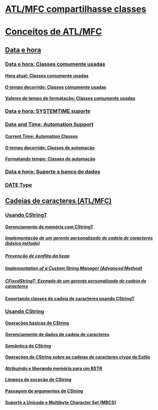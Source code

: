 # [ATL/MFC compartilhasse classes](atl-mfc-shared-classes.md)
# [Conceitos de ATL/MFC](atl-mfc-concepts.md)
## [Data e hora](date-and-time.md)
### [Data e hora: Classes comumente usadas](date-and-time-general-purpose-classes.md)
#### [Hora atual: Classes comumente usadas](current-time-general-purpose-classes.md)
#### [O tempo decorrido: Classes comumente usadas](elapsed-time-general-purpose-classes.md)
#### [Valores de tempo de formatação: Classes comumente usadas](formatting-time-values-general-purpose-classes.md)
### [Data e hora: SYSTEMTIME suporte](date-and-time-systemtime-support.md)
### [Date and Time: Automation Support](TocOutOfQuery)
#### [Current Time: Automation Classes](TocOutOfQuery)
#### [O tempo decorrido: Classes de automação](elapsed-time-automation-classes.md)
#### [Formatando tempo: Classes de automação](formatting-time-automation-classes.md)
### [Data e hora: Suporte a banco de dados](date-and-time-database-support.md)
### [DATE Type](TocOutOfQuery)
## [Cadeias de caracteres (ATL/MFC)](strings-atl-mfc.md)
### [Usando CStringT](using-cstringt.md)
#### [Gerenciamento de memória com CStringT](memory-management-with-cstringt.md)
##### [Implementação de um gerente personalizado de cadeia de caracteres (básico método)](implementation-of-a-custom-string-manager-basic-method.md)
##### [Prevenção de conflito da heap](avoidance-of-heap-contention.md)
##### [Implementation of a Custom String Manager (Advanced Method)](TocOutOfQuery)
##### [CFixedStringT: Exemplo de um gerente personalizado de cadeia de caracteres](cfixedstringt-example-of-a-custom-string-manager.md)
#### [Exportando classes de cadeia de caracteres usando CStringT](exporting-string-classes-using-cstringt.md)
### [Usando CString](using-cstring.md)
#### [Operações básicas de CString](basic-cstring-operations.md)
#### [Gerenciamento de dados de cadeia de caracteres](string-data-management.md)
#### [Semântica de CString](cstring-semantics.md)
#### [Operações de CString sobre as cadeias de caracteres ctype de Estilo](cstring-operations-relating-to-c-style-strings.md)
#### [Atribuindo e liberando memória para um BSTR](allocating-and-releasing-memory-for-a-bstr.md)
#### [Limpeza de exceção de CString](cstring-exception-cleanup.md)
#### [Passagem de argumentos de CString](cstring-argument-passing.md)
#### [Suporte a Unicode e Multibyte Character Set (MBCS)](unicode-and-multibyte-character-set-mbcs-support.md)
